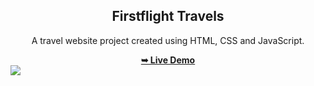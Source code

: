 <h2 align="center">Firstflight Travels</h2>
<div align="center">
<p>A travel website project created using HTML, CSS and JavaScript.</p>
<a href="https://mohdrahil101.github.io/firstflight-travels/" target="_blank"><strong>➥ Live Demo</strong></a>
</div> 
<img src="https://github.com/mohdrahil101/firstflight-travels/blob/main/readme%20images/readme-image.jpg"></img>
